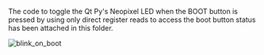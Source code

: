 The code to toggle the Qt Py's Neopixel LED when the BOOT button is pressed by using only direct register reads to access the boot button status has been attached in this folder.

![blink_on_boot](https://user-images.githubusercontent.com/114099174/200090063-4bb468eb-cbae-46fa-bdc5-82a3193f4ce8.gif)
